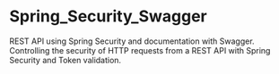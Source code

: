 # Spring_Security_Swagger
REST API using Spring Security and documentation with Swagger.
Controlling the security of HTTP requests from a REST API with Spring Security and Token validation.
